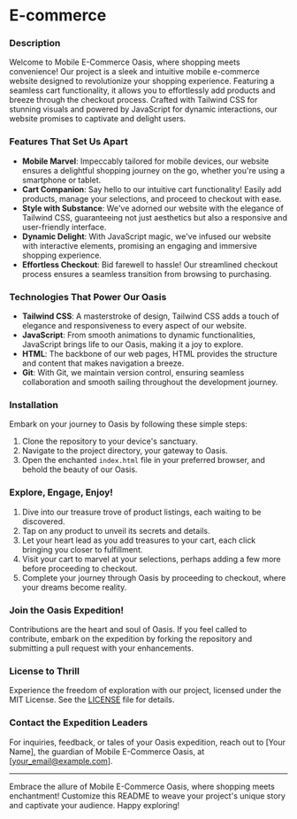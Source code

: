# E-commerce

### Description
Welcome to Mobile E-Commerce Oasis, where shopping meets convenience! Our project is a sleek and intuitive mobile e-commerce website designed to revolutionize your shopping experience. Featuring a seamless cart functionality, it allows you to effortlessly add products and breeze through the checkout process. Crafted with Tailwind CSS for stunning visuals and powered by JavaScript for dynamic interactions, our website promises to captivate and delight users.

### Features That Set Us Apart
- **Mobile Marvel**: Impeccably tailored for mobile devices, our website ensures a delightful shopping journey on the go, whether you're using a smartphone or tablet.
- **Cart Companion**: Say hello to our intuitive cart functionality! Easily add products, manage your selections, and proceed to checkout with ease.
- **Style with Substance**: We've adorned our website with the elegance of Tailwind CSS, guaranteeing not just aesthetics but also a responsive and user-friendly interface.
- **Dynamic Delight**: With JavaScript magic, we've infused our website with interactive elements, promising an engaging and immersive shopping experience.
- **Effortless Checkout**: Bid farewell to hassle! Our streamlined checkout process ensures a seamless transition from browsing to purchasing.

### Technologies That Power Our Oasis
- **Tailwind CSS**: A masterstroke of design, Tailwind CSS adds a touch of elegance and responsiveness to every aspect of our website.
- **JavaScript**: From smooth animations to dynamic functionalities, JavaScript brings life to our Oasis, making it a joy to explore.
- **HTML**: The backbone of our web pages, HTML provides the structure and content that makes navigation a breeze.
- **Git**: With Git, we maintain version control, ensuring seamless collaboration and smooth sailing throughout the development journey.

### Installation
Embark on your journey to Oasis by following these simple steps:
1. Clone the repository to your device's sanctuary.
2. Navigate to the project directory, your gateway to Oasis.
3. Open the enchanted `index.html` file in your preferred browser, and behold the beauty of our Oasis.

### Explore, Engage, Enjoy!
1. Dive into our treasure trove of product listings, each waiting to be discovered.
2. Tap on any product to unveil its secrets and details.
3. Let your heart lead as you add treasures to your cart, each click bringing you closer to fulfillment.
4. Visit your cart to marvel at your selections, perhaps adding a few more before proceeding to checkout.
5. Complete your journey through Oasis by proceeding to checkout, where your dreams become reality.

### Join the Oasis Expedition!
Contributions are the heart and soul of Oasis. If you feel called to contribute, embark on the expedition by forking the repository and submitting a pull request with your enhancements.

### License to Thrill
Experience the freedom of exploration with our project, licensed under the MIT License. See the [LICENSE](LICENSE) file for details.

### Contact the Expedition Leaders
For inquiries, feedback, or tales of your Oasis expedition, reach out to [Your Name], the guardian of Mobile E-Commerce Oasis, at [your_email@example.com].

---

Embrace the allure of Mobile E-Commerce Oasis, where shopping meets enchantment! Customize this README to weave your project's unique story and captivate your audience. Happy exploring!
